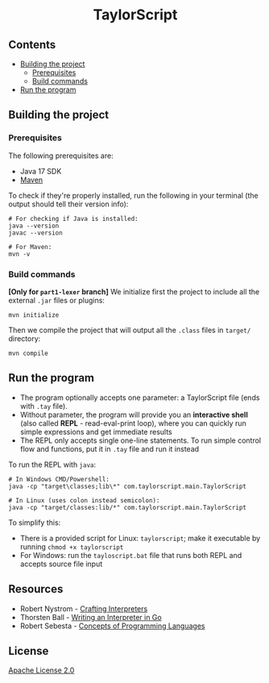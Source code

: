 <div align="center">
    <h1>TaylorScript</h1>
</div>

## Contents
- [Building the project](#building-the-project)
  - [Prerequisites](#prerequisites)
  - [Build commands](#build-commands)
- [Run the program](#run-the-program)

## Building the project

### Prerequisites
The following prerequisites are:
- Java 17 SDK
- [Maven](https://maven.apache.org/download.cgi)

To check if they're properly installed, run the
following in your terminal (the output should tell their version info):
```shell
# For checking if Java is installed:
java --version
javac --version

# For Maven:
mvn -v
```

### Build commands
**[Only for `part1-lexer` branch]** We initialize first the project to include all the external `.jar`
files or plugins:
```shell
mvn initialize
```

Then we compile the project that will output all the `.class`
files in `target/` directory:
```shell
mvn compile
```

## Run the program
- The program optionally accepts one parameter: a TaylorScript
  file (ends with `.tay` file).
- Without parameter, the program will provide you an **interactive
  shell** (also called **REPL** - read-eval-print loop), where you can quickly
  run simple expressions and get immediate results
- The REPL only accepts single one-line statements. To run simple control flow and functions, put it in `.tay` file and run it instead

To run the REPL with `java`:
```shell
# In Windows CMD/Powershell:
java -cp "target\classes;lib\*" com.taylorscript.main.TaylorScript

# In Linux (uses colon instead semicolon):
java -cp "target/classes:lib/*" com.taylorscript.main.TaylorScript
```

To simplify this:
- There is a provided script for Linux: `taylorscript`;
make it executable by running `chmod +x taylorscript`
- For Windows: run the `tayloscript.bat` file that runs both REPL and accepts source file input

## Resources
* Robert Nystrom - [Crafting Interpreters](https://craftinginterpreters.com/)
* Thorsten Ball - [Writing an Interpreter in Go](https://interpreterbook.com/)
* Robert Sebesta - [Concepts of Programming Languages](https://books.google.com.ph/books/about/Concepts_of_Programming_Languages.html?id=Z1Y_AQAAIAAJ&redir_esc=y)

## License
[Apache License 2.0](https://github.com/datsudo/taylorscript/blob/main/LICENSE)
